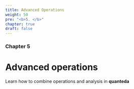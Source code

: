 ```yaml
---
title: Advanced Operations
weight: 50
pre: "<b>5. </b>"
chapter: true
draft: false
---
```


### Chapter 5

# Advanced operations

Learn how to combine operations and analysis in **quanteda**


